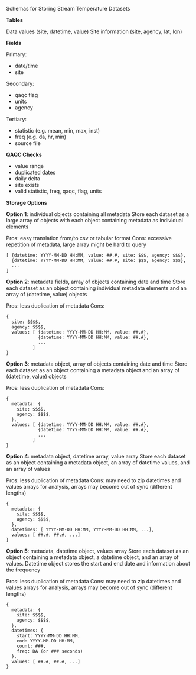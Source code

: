 Schemas for Storing Stream Temperature Datasets

**Tables**

Data values (site, datetime, value)
Site information (site, agency, lat, lon)

**Fields**

Primary:  

- date/time
- site

Secondary:  

- qaqc flag
- units
- agency

Tertiary:  

- statistic (e.g. mean, min, max, inst)
- freq (e.g. da, hr, min)
- source file

**QAQC Checks**

- value range
- duplicated dates
- daily delta
- site exists
- valid statistic, freq, qaqc, flag, units

**Storage Options**

**Option 1**: individual objects containing all metadata
Store each dataset as a large array of objects with each object containing metadata as individual elements

Pros: easy translation from/to csv or tabular format
Cons: excessive repetition of metadata, large array might be hard to query

```
[ {datetime: YYYY-MM-DD HH:MM, value: ##.#, site: $$$, agency: $$$},
  {datetime: YYYY-MM-DD HH:MM, value: ##.#, site: $$$, agency: $$$},
  ...
]
```

**Option 2**: metadata fields, array of objects containing date and time
Store each dataset as an object containing individual metadata elements and an array of (datetime, value) objects

Pros: less duplication of metadata
Cons:

```
{
  site: $$$$,
  agency: $$$$,
  values: [ {datetime: YYYY-MM-DD HH:MM, value: ##.#},
            {datetime: YYYY-MM-DD HH:MM, value: ##.#},
            ...
          ]
}
```

**Option 3**: metadata object, array of objects containing date and time
Store each dataset as an object containing a metadata object and an array of (datetime, value) objects

Pros: less duplication of metadata
Cons:

```
{
  metadata: {
    site: $$$$,
    agency: $$$$,
  },
  values: [ {datetime: YYYY-MM-DD HH:MM, value: ##.#},
            {datetime: YYYY-MM-DD HH:MM, value: ##.#},
            ...
          ]
}
```

**Option 4**: metadata object, datetime array, value array
Store each dataset as an object containing a metadata object, an array of datetime values, and an array of values

Pros: less duplication of metadata
Cons: may need to zip datetimes and values arrays for analysis, arrays may become out of sync (different lengths)

```
{
  metadata: {
    site: $$$$,
    agency: $$$$,
  },
  datetimes: [ YYYY-MM-DD HH:MM, YYYY-MM-DD HH:MM, ...],
  values: [ ##.#, ##.#, ...]
}
```

**Option 5**: metadata, datetime object, values array
Store each dataset as an object containing a metadata object, a datetime object, and an array of values. Datetime object stores the start and end date and information about the frequency

Pros: less duplication of metadata
Cons: may need to zip datetimes and values arrays for analysis, arrays may become out of sync (different lengths)

```
{
  metadata: {
    site: $$$$,
    agency: $$$$,
  },
  datetimes: {
    start: YYYY-MM-DD HH:MM,
    end: YYYY-MM-DD HH:MM,
    count: ###,
    freq: DA (or ### seconds)
  },
  values: [ ##.#, ##.#, ...]
}
```

